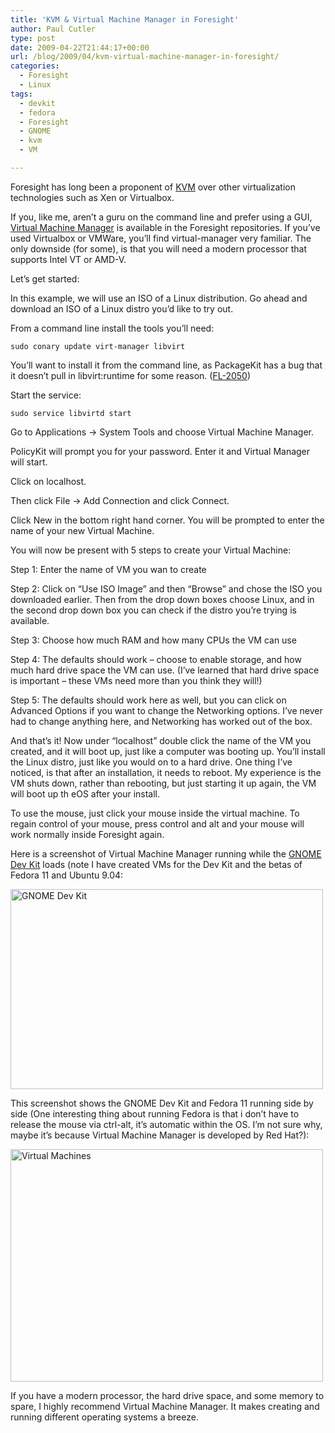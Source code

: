```yaml
---
title: 'KVM & Virtual Machine Manager in Foresight'
author: Paul Cutler
type: post
date: 2009-04-22T21:44:17+00:00
url: /blog/2009/04/kvm-virtual-machine-manager-in-foresight/
categories:
  - Foresight
  - Linux
tags:
  - devkit
  - fedora
  - Foresight
  - GNOME
  - kvm
  - VM

---
```

Foresight has long been a proponent of [KVM][1] over other virtualization technologies such as Xen or Virtualbox.

If you, like me, aren&#8217;t a guru on the command line and prefer using a GUI, [Virtual Machine Manager][2] is available in the Foresight repositories. If you&#8217;ve used Virtualbox or VMWare, you&#8217;ll find virtual-manager very familiar. The only downside (for some), is that you will need a modern processor that supports Intel VT or AMD-V.

Let&#8217;s get started:

In this example, we will use an ISO of a Linux distribution. Go ahead and download an ISO of a Linux distro you&#8217;d like to try out.

From a command line install the tools you&#8217;ll need:

`sudo conary update virt-manager libvirt` 

You&#8217;ll want to install it from the command line, as PackageKit has a bug that it doesn&#8217;t pull in libvirt:runtime for some reason. ([FL-2050][3])

Start the service:

`sudo service libvirtd start`

Go to Applications -> System Tools and choose Virtual Machine Manager.

PolicyKit will prompt you for your password. Enter it and Virtual Manager will start.

Click on localhost.

Then click File -> Add Connection and click Connect.

Click New in the bottom right hand corner. You will be prompted to enter the name of your new Virtual Machine.

You will now be present with 5 steps to create your Virtual Machine:

Step 1: Enter the name of VM you wan to create

Step 2: Click on &#8220;Use ISO Image&#8221; and then &#8220;Browse&#8221; and chose the ISO you downloaded earlier. Then from the drop down boxes choose Linux, and in the second drop down box you can check if the distro you&#8217;re trying is available.

Step 3: Choose how much RAM and how many CPUs the VM can use

Step 4: The defaults should work &#8211; choose to enable storage, and how much hard drive space the VM can use. (I&#8217;ve learned that hard drive space is important &#8211; these VMs need more than you think they will!)

Step 5: The defaults should work here as well, but you can click on Advanced Options if you want to change the Networking options. I&#8217;ve never had to change anything here, and Networking has worked out of the box.

And that&#8217;s it! Now under &#8220;localhost&#8221; double click the name of the VM you created, and it will boot up, just like a computer was booting up. You&#8217;ll install the Linux distro, just like you would on to a hard drive. One thing I&#8217;ve noticed, is that after an installation, it needs to reboot. My experience is the VM shuts down, rather than rebooting, but just starting it up again, the VM will boot up th eOS after your install.

To use the mouse, just click your mouse inside the virtual machine. To regain control of your mouse, press control and alt and your mouse will work normally inside Foresight again.

Here is a screenshot of Virtual Machine Manager running while the [GNOME Dev Kit][4] loads (note I have created VMs for the Dev Kit and the betas of Fedora 11 and Ubuntu 9.04:

[<img src="https://i1.wp.com/farm4.static.flickr.com/3554/3466022913_ea59b76f23.jpg?resize=500%2C320" width="500" height="320" alt="GNOME Dev Kit" data-recalc-dims="1" />][5]

This screenshot shows the GNOME Dev Kit and Fedora 11 running side by side (One interesting thing about running Fedora is that i don&#8217;t have to release the mouse via ctrl-alt, it&#8217;s automatic within the OS. I&#8217;m not sure why, maybe it&#8217;s because Virtual Machine Manager is developed by Red Hat?):

[<img src="https://i0.wp.com/farm4.static.flickr.com/3494/3466838632_f8ae862468.jpg?resize=500%2C372" width="500" height="372" alt="Virtual Machines" data-recalc-dims="1" />][6]

If you have a modern processor, the hard drive space, and some memory to spare, I highly recommend Virtual Machine Manager. It makes creating and running different operating systems a breeze.

 [1]: http://www.linux-kvm.org/page/Main_Page
 [2]: http://virt-manager.et.redhat.com/
 [3]: https://issues.foresightlinux.org/browse/FL-2050
 [4]: http://live.gnome.org/GnomeDeveloperKit
 [5]: http://www.flickr.com/photos/silwenae/3466022913/ "GNOME Dev Kit by silwenae, on Flickr"
 [6]: http://www.flickr.com/photos/silwenae/3466838632/ "Virtual Machines by silwenae, on Flickr"